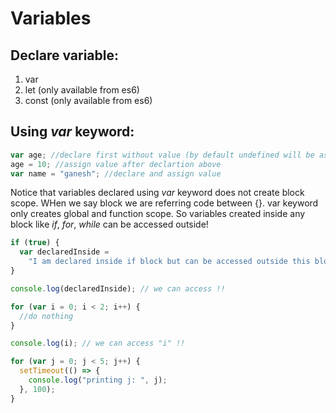 # **Variables**

## Declare variable:

1. var
2. let (only available from es6)
3. const (only available from es6)

## Using _var_ keyword:

```js
var age; //declare first without value (by default undefined will be assigned)
age = 10; //assign value after declartion above
var name = "ganesh"; //declare and assign value
```

Notice that variables declared using _var_ keyword does not create block scope. WHen we say block we are referring code between {}. var keyword only creates global and function scope. So variables created inside any block like _if_, _for_, _while_ can be accessed outside!

```js
if (true) {
  var declaredInside =
    "I am declared inside if block but can be accessed outside this block";
}

console.log(declaredInside); // we can access !!
```

```js
for (var i = 0; i < 2; i++) {
  //do nothing
}

console.log(i); // we can access "i" !!
```

```js
for (var j = 0; j < 5; j++) {
  setTimeout(() => {
    console.log("printing j: ", j);
  }, 100);
}
```
